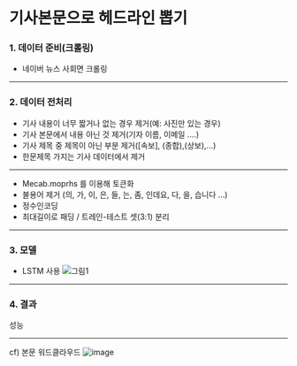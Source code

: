 # 기사본문으로 헤드라인 뽑기
### 1. 데이터 준비(크롤링)
* 네이버 뉴스 사회면 크롤링
- - -
### 2. 데이터 전처리
- 기사 내용이 너무 짧거나 없는 경우 제거(예: 사진만 있는 경우)
- 기사 본문에서 내용 아닌 것 제거(기자 이름, 이메일 ....)
- 기사 제목 중 제목이 아닌 부분 제거([속보], (종합),(상보),…)
- 한문제목 가지는 기사 데이터에서 제거
---
- Mecab.moprhs 를 이용해  토큰화
- 불용어 제거 (의, 가, 이, 은, 들, 는, 좀, 인데요, 다, 을, 습니다 …)
- 정수인코딩
- 최대길이로 패딩 / 트레인-테스트 셋(3:1) 분리
- - -
### 3. 모델
- LSTM 사용
![그림1](https://user-images.githubusercontent.com/66463059/102042876-4c957d00-3e16-11eb-999f-10ab11bde2db.png)

- - -
### 4. 결과
성능

---
cf) 본문 워드클라우드
![image](https://user-images.githubusercontent.com/66463059/102045967-a0579480-3e1d-11eb-86e0-23113a25e5a5.png)
